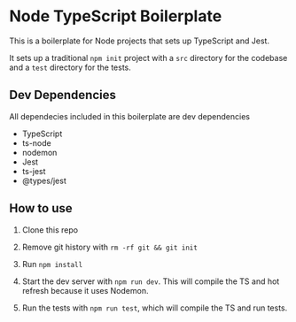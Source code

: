 # Node TypeScript Boilerplate

This is a boilerplate for Node projects that sets up TypeScript and Jest.

It sets up a traditional `npm init` project with a `src` directory for the codebase and a `test` directory for the tests.

## Dev Dependencies

All dependecies included in this boilerplate are dev dependencies

- TypeScript
- ts-node
- nodemon
- Jest
- ts-jest
- @types/jest

## How to use

1. Clone this repo

2. Remove git history with `rm -rf git && git init`

3. Run `npm install`

4. Start the dev server with `npm run dev`. This will compile the TS and hot refresh because it uses Nodemon.

5. Run the tests with `npm run test`, which will compile the TS and run tests.
